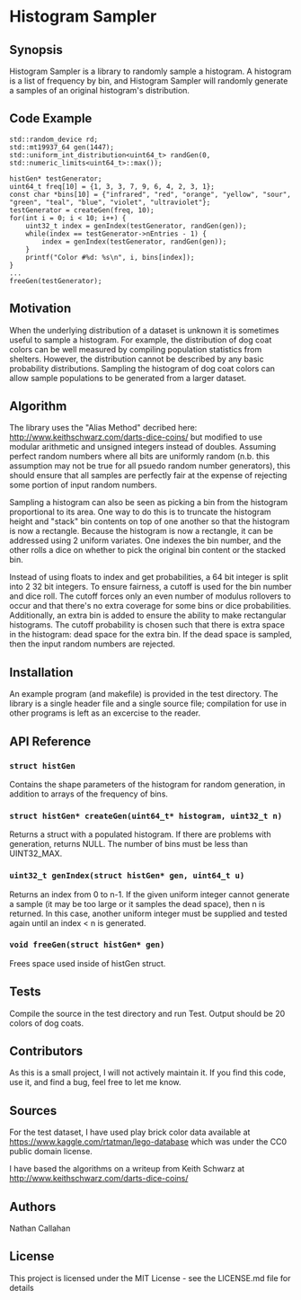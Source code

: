 # Histogram Sampler

## Synopsis

Histogram Sampler is a library to randomly sample a histogram. A histogram is a list of frequency by bin, and Histogram Sampler will randomly generate a samples of an original histogram's distribution.

## Code Example

```
std::random_device rd;
std::mt19937_64 gen(1447);
std::uniform_int_distribution<uint64_t> randGen(0, std::numeric_limits<uint64_t>::max());

histGen* testGenerator;
uint64_t freq[10] = {1, 3, 3, 7, 9, 6, 4, 2, 3, 1};
const char *bins[10] = {"infrared", "red", "orange", "yellow", "sour", "green", "teal", "blue", "violet", "ultraviolet"};
testGenerator = createGen(freq, 10);
for(int i = 0; i < 10; i++) {
    uint32_t index = genIndex(testGenerator, randGen(gen));
    while(index == testGenerator->nEntries - 1) {
        index = genIndex(testGenerator, randGen(gen));
    }
    printf("Color #%d: %s\n", i, bins[index]);
}
...
freeGen(testGenerator);

```

## Motivation

When the underlying distribution of a dataset is unknown it is sometimes useful to sample a histogram. For example, the distribution of dog coat colors can be well measured by compiling population statistics from shelters. However, the distribution cannot be described by any basic probability distributions. Sampling the histogram of dog coat colors can allow sample populations to be generated from a larger dataset.

## Algorithm

The library uses the "Alias Method" decribed here: http://www.keithschwarz.com/darts-dice-coins/ but modified to use modular arithmetic and unsigned integers instead of doubles. Assuming perfect random numbers where all bits are uniformly random (n.b. this assumption may not be true for all psuedo random number generators), this should ensure that all samples are perfectly fair at the expense of rejecting some portion of input random numbers.

Sampling a histogram can also be seen as picking a bin from the histogram proportional to its area. One way to do this is to truncate the histogram height and "stack" bin contents on top of one another so that the histogram is now a rectangle. Because the histogram is now a rectangle, it can be addressed using 2 uniform variates. One indexes the bin number, and the other rolls a dice on whether to pick the original bin content or the stacked bin.

Instead of using floats to index and get probabilities, a 64 bit integer is split into 2 32 bit integers. To ensure fairness, a cutoff is used for the bin number and dice roll. The cutoff forces only an even number of modulus rollovers to occur and that there's no extra coverage for some bins or dice probabilities. Additionally, an extra bin is added to ensure the ability to make rectangular histograms. The cutoff probability is chosen such that there is extra space in the histogram: dead space for the extra bin. If the dead space is sampled, then the input random numbers are rejected.

## Installation

An example program (and makefile) is provided in the test directory. The library is a single header file and a single source file; compilation for use in other programs is left as an excercise to the reader.

## API Reference

### `struct histGen`
Contains the shape parameters of the histogram for random generation, in addition to arrays of the frequency of bins.

### `struct histGen* createGen(uint64_t* histogram, uint32_t n)`
Returns a struct with a populated histogram. If there are problems with generation, returns NULL. The number of bins must be less than UINT32_MAX.

### `uint32_t genIndex(struct histGen* gen, uint64_t u)`
Returns an index from 0 to n-1. If the given uniform integer cannot generate a sample (it may be too large or it samples the dead space), then n is returned. In this case, another uniform integer must be supplied and tested again until an index < n is generated.

### `void freeGen(struct histGen* gen)`
Frees space used inside of histGen struct.

## Tests

Compile the source in the test directory and run Test. Output should be 20 colors of dog coats.

## Contributors

As this is a small project, I will not actively maintain it. If you find this code, use it, and find a bug, feel free to let me know.

## Sources

For the test dataset, I have used play brick color data available at https://www.kaggle.com/rtatman/lego-database which was under the CC0 public domain license.

I have based the algorithms on a writeup from Keith Schwarz at http://www.keithschwarz.com/darts-dice-coins/

## Authors

Nathan Callahan

## License

This project is licensed under the MIT License - see the LICENSE.md file for details

